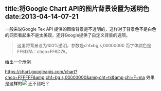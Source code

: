 title:将Google Chart API的图片背景设置为透明色
date:2013-04-14-07-21
---
一般来说Google Tex API 提供的图像背景是不透明的，这样对于背景色不是白色的网页看起来不是太美观，还好Google提供了自定义背景的选项。 

>这里将背景设为100%透明，参数是chf=bg,s,00000000 而字体颜色是FF6D7A：chco=FF6D7A。

给出一个示例

https://chart.googleapis.com/chart?chco=FFFFFF&amp;chf=bg,s,00000000&amp;cht=tx&amp;chl=F=ma 效果是这样的![](http://p.qpimg.cn/cgi-bin/cgi_imgproxy?url=https://chart.googleapis.com/chart?chco=FF6D7A&chf=bg,s,00000000&cht=tx&chl=F=ma) 还不错吧？